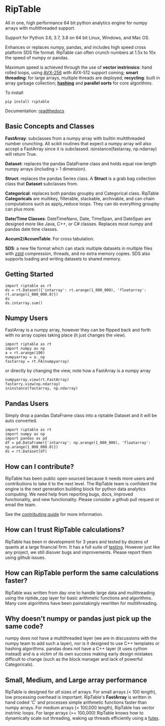 # RipTable
All in one, high performance 64 bit python analytics engine for numpy arrays with multithreaded support.

Support for Python 3.6, 3.7, 3.8 on 64 bit Linux, Windows, and Mac OS.

Enhances or replaces numpy, pandas, and includes high speed cross platform SDS file format.
RipTable can often crunch numbers at 1.5x to 10x the speed of numpy or pandas.  

Maximum speed is achieved through the use of **vector instrinsics**: hand rolled loops, using [AVX-256](https://en.wikipedia.org/wiki/Advanced_Vector_Extensions#CPUs_with_AVX2)  with AVX-512 support coming; **smart threading**: for large arrays, multiple threads are deployed; **recycling**: built in array garbage collection; **[hashing](https://en.wikipedia.org/wiki/Hash_function)** and **parallel sorts** for core algorithms.

To install 
```
pip install riptable
```

Documentation: [readthedocs](https://riptable.readthedocs.io/en/latest/index.html)

Basic Concepts and Classes
--------------------------
**FastArray**: subclasses from a numpy array with builtin multithreaded number crunching.  All scikit routines that expect a numpy array will also accept a FastArray since it is subclassed.  isinstance(fastarray, np.ndarray) will return True.

**Dataset**: replaces the pandas DataFrame class and holds equal row length numpy arrays (including > 1 dimension).

**Struct**: replaces the pandas Series class.  A **Struct** is a grab bag collection class that **Dataset** subclasses from.

**Categorical**: replaces both pandas groupby and Categorical class.  RipTable **Categoricals** are multikey, filterable, stackable, archivable, and can chain computations such as apply_reduce loops.  They can do everything groupby can plus more.

**Date/Time Classes**: DateTimeNano, Date, TimeSpan, and DateSpan are designed more like Java, C++, or C# classes.  Replaces most numpy and pandas date time classes.

**Accum2/AccumTable**: For cross tabulation.

**SDS**: a new file format which can stack multiple datasets in multiple files with [zstd](https://github.com/facebook/zstd) compression, threads, and no extra memory copies.  SDS also supports loading and writing datasets to shared memory.

Getting Started
----------------
```
import riptable as rt
ds = rt.Dataset({'intarray': rt.arange(1_000_000), 'floatarray': rt.arange(1_000_000.0)})
ds
ds.intarray.sum()
```

Numpy Users
------------
FastArray is a numpy array, however they can be flipped back and forth with no array copies taking place (it just changes the view).
```
import riptable as rt
import numpy as np
a = rt.arange(100)
numpyarray = a._np
fastarray = rt.FA(numpyarray)
```
or directly by changing the view, note how a FastArray is a numpy array
```
numpyarray.view(rt.FastArray)
fastarry.view(np.ndarray)
ininstance(fastarray, np.ndarray)
```

Pandas Users
------------
Simply drop a pandas DataFrame class into a riptable Dataset and it will be auto converted.
```
import riptable as rt
import numpy as np
import pandas as pd
df = pd.DataFrame({'intarray': np.arange(1_000_000), 'floatarray': np.arange(1_000_000.0)})
ds = rt.Dataset(df)
```
How can I contribute?
---------------------
RipTable has been public open sourced because it needs more users and
contributions to take it to the next level.  The RipTable team is confident
the engine is the next generation building block for python data analytics
computing.  We need help from reporting bugs, docs, improved functionality,
and new functionality.  Please consider a github pull request or email the
team.

See the [contributing guide](docs/CONTRIBUTING.md) for more information.

How can I trust RipTable calculations?
--------------------------------------
RipTable has been in development for 3 years and tested by dozens of quants at a large financial firm.  It has a full suite of [testing](riptable/tests).  However just like any project, we still disover bugs and improvements.  Please report them using github issues.

How can RipTable perform the same calculations faster?
------------------------------------------------------
RipTable was written from day one to handle large data and mulithreading using the riptide_cpp layer for basic arithmetic functions and algorithms.  Many core algorithms have been painstakingly rewritten for multithreading.

Why doesn't numpy or pandas just pick up the same code?
-------------------------------------------------------
numpy does not have a multithreaded layer (we are in discussions with the numpy team to add such a layer), nor is it designed to use C++ templates or hashing algorithms.  pandas does not have a C++ layer (it uses cython instead) and is a victim of its own success making early design mistakes difficult to change (such as the block manager and lack of powerful Categoricals).

Small, Medium, and Large array performance
------------------------------------------
RipTable is designed for *all* sizes of arrays.  For small arrays (< 100 length), low processing overhead is important.  RipTable's **FastArray** is written in hand coded 'C' and processes simple arithmetic functions faster than numpy arrays.  For medium arrays (< 100,000 length), RipTable has vector instrinic loops.  For large arrays (>= 100,000) RipTable knows how to dynamically scale out threading, waking up threads efficiently using a [futex](https://man7.org/linux/man-pages/man7/futex.7.html).
